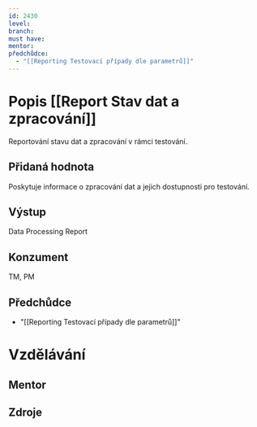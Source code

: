 ```yaml
---
id: 2430
level: 
branch: 
must have: 
mentor: 
předchůdce: 
  - "[[Reporting Testovací případy dle parametrů]]"
---
```



# Popis [[Report Stav dat a zpracování]]
Reportování stavu dat a zpracování v rámci testování.

## Přidaná hodnota
Poskytuje informace o zpracování dat a jejich dostupnosti pro testování.

## Výstup
Data Processing Report

## Konzument
TM, PM

## Předchůdce

  - "[[Reporting Testovací případy dle parametrů]]"

# Vzdělávání


## Mentor


## Zdroje